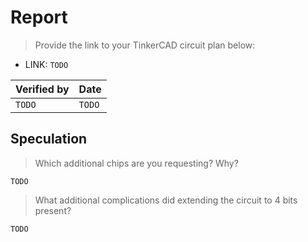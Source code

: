 # Report

> Provide the link to your TinkerCAD circuit plan below:

* LINK: `TODO`

| Verified by | Date |
|:------------|:-----|
|`TODO`|`TODO`|

## Speculation

> Which additional chips are you requesting? Why?

`TODO`

> What additional complications did extending the circuit to 4 bits present?

`TODO`
